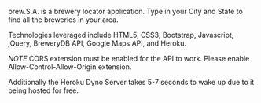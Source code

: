 brew.S.A. is a brewery locator application. Type in your City and State to find all the breweries in your area. 

Technologies leveraged include HTML5, CSS3, Bootstrap, Javascript, jQuery, BreweryDB API, Google Maps API, and Heroku.

*NOTE* CORS extension must be enabled for the API to work. Please enable Allow-Control-Allow-Origin extension.

Additionally the Heroku Dyno Server takes 5-7 seconds to wake up due to it being hosted for free. 
